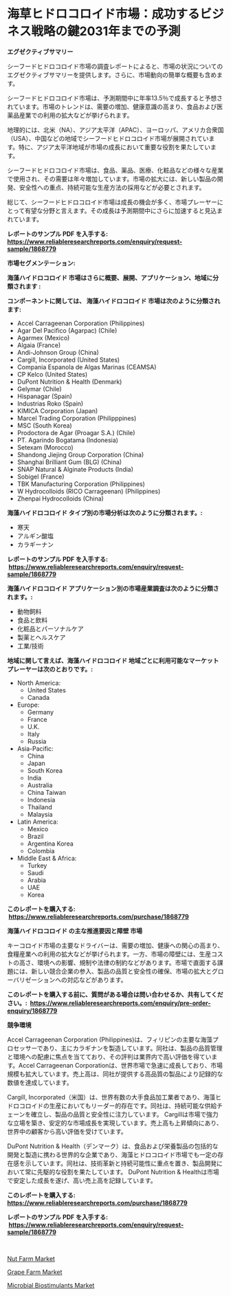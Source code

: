 <p><h1>海草ヒドロコロイド市場：成功するビジネス戦略の鍵2031年までの予測</h1></p><p><strong>エグゼクティブサマリー</strong></p>
<p><p>シーフードヒドロコロイド市場の調査レポートによると、市場の状況についてのエグゼクティブサマリーを提供します。さらに、市場動向の簡単な概要も含めます。</p><p>シーフードヒドロコロイド市場は、予測期間中に年率13.5％で成長すると予想されています。市場のトレンドは、需要の増加、健康意識の高まり、食品および医薬品産業での利用の拡大などが挙げられます。</p><p>地理的には、北米（NA）、アジア太平洋（APAC）、ヨーロッパ、アメリカ合衆国（USA）、中国などの地域でシーフードヒドロコロイド市場が展開されています。特に、アジア太平洋地域が市場の成長において重要な役割を果たしています。</p><p>シーフードヒドロコロイド市場は、食品、薬品、医療、化粧品などの様々な産業で使用され、その需要は年々増加しています。市場の拡大には、新しい製品の開発、安全性への重点、持続可能な生産方法の採用などが必要とされます。</p><p>総じて、シーフードヒドロコロイド市場は成長の機会が多く、市場プレーヤーにとって有望な分野と言えます。その成長は予測期間中にさらに加速すると見込まれています。</p></p>
<p><strong>レポートのサンプル PDF を入手する: <a href="https://www.reliableresearchreports.com/enquiry/request-sample/1868779">https://www.reliableresearchreports.com/enquiry/request-sample/1868779</a></strong></p>
<p><strong>市場セグメンテーション:</strong></p>
<p><strong> 海藻ハイドロコロイド 市場はさらに概要、展開、アプリケーション、地域に分類されます :</strong></p>
<p><strong>コンポーネントに関しては、 海藻ハイドロコロイド 市場は次のように分類されます: &nbsp;</strong></p>
<p><ul><li>Accel Carrageenan Corporation (Philippines)</li><li>Agar Del Pacifico (Agarpac) (Chile)</li><li>Agarmex (Mexico)</li><li>Algaia (France)</li><li>Andi-Johnson Group (China)</li><li>Cargill, Incorporated (United States)</li><li>Compania Espanola de Algas Marinas (CEAMSA)</li><li>CP Kelco (United States)</li><li>DuPont Nutrition & Health (Denmark)</li><li>Gelymar (Chile)</li><li>Hispanagar (Spain)</li><li>Industrias Roko (Spain)</li><li>KIMICA Corporation (Japan)</li><li>Marcel Trading Corporation (Philipppines)</li><li>MSC (South Korea)</li><li>Prodoctora de Agar (Proagar S.A.) (Chile)</li><li>PT. Agarindo Bogatama (Indonesia)</li><li>Setexam (Morocco)</li><li>Shandong Jiejing Group Corporation (China)</li><li>Shanghai Brilliant Gum (BLG) (China)</li><li>SNAP Natural & Alginate Products (India)</li><li>Sobigel (France)</li><li>TBK Manufacturing Corporation (Philippines)</li><li>W Hydrocolloids (RICO Carrageenan) (Philippines)</li><li>Zhenpai Hydrocolloids (China)</li></ul></p>
<p><strong> 海藻ハイドロコロイド タイプ別の市場分析は次のように分類されます。:</strong></p>
<p><ul><li>寒天</li><li>アルギン酸塩</li><li>カラギーナン</li></ul></p>
<p><strong>レポートのサンプル PDF を入手する: &nbsp;<a href="https://www.reliableresearchreports.com/enquiry/request-sample/1868779">https://www.reliableresearchreports.com/enquiry/request-sample/1868779</a></strong></p>
<p><strong> 海藻ハイドロコロイド アプリケーション別の市場産業調査は次のように分類されます。:</strong></p>
<p><ul><li>動物飼料</li><li>食品と飲料</li><li>化粧品とパーソナルケア</li><li>製薬とヘルスケア</li><li>工業/技術</li></ul></p>
<p><strong>地域に関して言えば、海藻ハイドロコロイド 地域ごとに利用可能なマーケットプレーヤーは次のとおりです。:</strong></p>
<p><ul>
    <li>
        North America:
        <ul>
            <li>United States</li>
            <li>Canada</li>
        </ul>
    </li>
    <li>
        Europe:
        <ul>
            <li>Germany</li>
            <li>France</li>
            <li>U.K.</li>
            <li>Italy</li>
            <li>Russia</li>
        </ul>
    </li>
    <li>
        Asia-Pacific:
        <ul>
            <li>China</li>
            <li>Japan</li>
            <li>South Korea</li>
            <li>India</li>
            <li>Australia</li>
            <li>China Taiwan</li>
            <li>Indonesia</li>
            <li>Thailand</li>
            <li>Malaysia</li>
        </ul>
    </li>
    <li>
        Latin America:
        <ul>
            <li>Mexico</li>
            <li>Brazil</li>
            <li>Argentina Korea</li>
            <li>Colombia</li>
        </ul>
    </li>
    <li>
        Middle East & Africa:
        <ul>
            <li>Turkey</li>
            <li>Saudi</li>
            <li>Arabia</li>
            <li>UAE</li>
            <li>Korea</li>
        </ul>
    </li>
    </ul></p>
<p><strong>このレポートを購入する: &nbsp;<a href="https://www.reliableresearchreports.com/purchase/1868779">https://www.reliableresearchreports.com/purchase/1868779</a></strong></p>
<p><strong>海藻ハイドロコロイド の主な推進要因と障壁 市場</strong></p>
<p><p>キーコロイド市場の主要なドライバーは、需要の増加、健康への関心の高まり、食糧産業への利用の拡大などが挙げられます。一方、市場の障壁には、生産コストの高さ、環境への影響、規制や法律の制約などがあります。市場で直面する課題には、新しい競合企業の参入、製品の品質と安全性の確保、市場の拡大とグローバリゼーションへの対応などがあります。</p></p>
<p><strong>このレポートを購入する前に、質問がある場合は問い合わせるか、共有してください。:&nbsp; <a href="https://www.reliableresearchreports.com/enquiry/pre-order-enquiry/1868779">https://www.reliableresearchreports.com/enquiry/pre-order-enquiry/1868779</a></strong></p>
<p><strong>競争環境</strong></p>
<p><p>Accel Carrageenan Corporation (Philippines)は、フィリピンの主要な海藻プロセッサーであり、主にカラギナンを製造しています。同社は、製品の品質管理と環境への配慮に焦点を当てており、その評判は業界内で高い評価を得ています。Accel Carrageenan Corporationは、世界市場で急速に成長しており、市場規模も拡大しています。売上高は、同社が提供する高品質の製品により記録的な数値を達成しています。</p><p>Cargill, Incorporated（米国）は、世界有数の大手食品加工業者であり、海藻ヒドロコロイドの生産においてもリーダー的存在です。同社は、持続可能な供給チェーンを確立し、製品の品質と安全性に注力しています。 Cargillは市場で強力な立場を築き、安定的な市場成長を実現しています。売上高も上昇傾向にあり、世界中の顧客から高い評価を受けています。</p><p>DuPont Nutrition & Health（デンマーク）は、食品および栄養製品の包括的な開発と製造に携わる世界的な企業であり、海藻ヒドロコロイド市場でも一定の存在感を示しています。同社は、技術革新と持続可能性に重点を置き、製品開発において常に先駆的な役割を果たしています。 DuPont Nutrition & Healthは市場で安定した成長を遂げ、高い売上高を記録しています。</p></p>
<p><strong>このレポートを購入する: &nbsp; <a href="https://www.reliableresearchreports.com/purchase/1868779">https://www.reliableresearchreports.com/purchase/1868779</a></strong></p>
<p><strong>レポートのサンプル PDF を入手する: &nbsp;<a href="https://www.reliableresearchreports.com/enquiry/request-sample/1868779">https://www.reliableresearchreports.com/enquiry/request-sample/1868779</a></strong><strong></strong></p>
<p>&nbsp;</p>
<p><p><a href="https://florentine-yuzu-f42.notion.site/Nut-Farm-Market-Analysis-and-Market-Size-Global-Industry-Overview-Market-Segmentation-and-Forecast-86831db2830647779af36ec859486a48">Nut Farm Market</a></p><p><a href="https://changeable-paste-463.notion.site/Grape-Farm-Market-Research-Report-Reveals-The-Latest-Trends-And-Opportunities-of-this-Market-for-Per-03c3be524aa74f299a28e026b7200fe7">Grape Farm Market</a></p><p><a href="https://fuschia-pecorino-a6d.notion.site/Microbial-Biostimulants-Market-Research-Report-Provides-thorough-Industry-Overview-which-offers-an--27e1e646310349838ac25d4522100e38">Microbial Biostimulants Market</a></p></p>